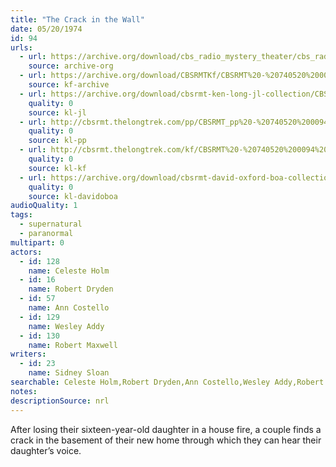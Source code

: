 ```yaml
---
title: "The Crack in the Wall"
date: 05/20/1974
id: 94
urls: 
  - url: https://archive.org/download/cbs_radio_mystery_theater/cbs_radio_mystery_theater-0051-0100.zip/cbs_radio_mystery_theater-0051-0100%2Fcbsrmt_0094_the_crack_in_the_wall.mp3
    source: archive-org
  - url: https://archive.org/download/CBSRMTKf/CBSRMT%20-%20740520%200094%20The%20Crack%20In%20The%20Wall_kf.mp3
    source: kf-archive
  - url: https://archive.org/download/cbsrmt-ken-long-jl-collection/CBSRMT - 740520 0094 The Crack In The Wall_jl.mp3
    quality: 0
    source: kl-jl
  - url: http://cbsrmt.thelongtrek.com/pp/CBSRMT_pp%20-%20740520%200094%20The%20Crack%20in%20the%20Wall.mp3
    quality: 0
    source: kl-pp
  - url: http://cbsrmt.thelongtrek.com/kf/CBSRMT%20-%20740520%200094%20The%20Crack%20In%20The%20Wall_kf.mp3
    quality: 0
    source: kl-kf
  - url: https://archive.org/download/cbsrmt-david-oxford-boa-collection/CBSRMT-740520-0094-The-Crack-in-the-Wall-(64-44)_kf-{BoA}.mp3
    quality: 0
    source: kl-davidoboa
audioQuality: 1
tags: 
  - supernatural
  - paranormal
multipart: 0
actors:  
  - id: 128
    name: Celeste Holm  
  - id: 16
    name: Robert Dryden  
  - id: 57
    name: Ann Costello  
  - id: 129
    name: Wesley Addy  
  - id: 130
    name: Robert Maxwell
writers:  
  - id: 23
    name: Sidney Sloan
searchable: Celeste Holm,Robert Dryden,Ann Costello,Wesley Addy,Robert Maxwell Sidney Sloan
notes: 
descriptionSource: nrl
---
```

After losing their sixteen-year-old daughter in a house fire, a couple finds a crack in the basement of their new home through which they can hear their daughter’s voice.